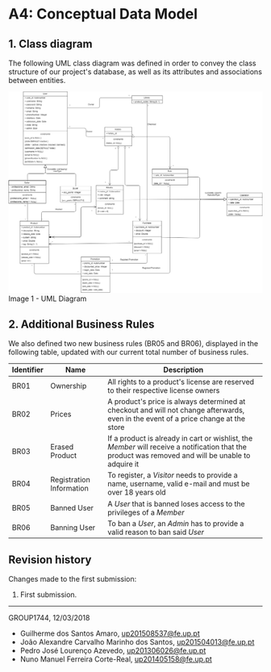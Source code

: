 # A4: Conceptual Data Model
 
## 1. Class diagram
 
The following UML class diagram was defined in order to convey the class structure of our project's database, as well as its attributes and associations between entities.

![image 1 - UML Diagram](/images/uml_lbaw.png)   
Image 1 - UML Diagram
 
## 2. Additional Business Rules
 
 We also defined two new business rules (BR05 and BR06), displayed in the following table, updated with our current total number of business rules.

| Identifier | Name                     | Description                                                                                                                                       |
|------------|--------------------------|---------------------------------------------------------------------------------------------------------------------------------------------------|
| BR01       | Ownership                | All rights to a product's license are reserved to their respective license owners                                                                 |
| BR02       | Prices                   | A product's price is always determined at checkout and will not change afterwards, even in the event of a price change at the store               |
| BR03       | Erased Product           | If a product is already in cart or wishlist, the _Member_ will receive a notification that the product was removed and will be unable to adquire it |
| BR04       | Registration Information | To register, a _Visitor_ needs to provide a name, username, valid e-mail and must be over 18 years old                                              |
| BR05       | Banned User              | A _User_ that is banned loses access to the privileges of a _Member_                                                                           |
| BR06       | Banning User             | To ban a _User_, an _Admin_ has to provide a valid reason to ban said _User_                                                                                |
 
## Revision history
 
Changes made to the first submission:
1. First submission.
 
***
 
GROUP1744, 12/03/2018

- Guilherme dos Santos Amaro, up201508537@fe.up.pt
- João Alexandre Carvalho Marinho dos Santos, up201504013@fe.up.pt
- Pedro José Lourenço Azevedo, up201306026@fe.up.pt
- Nuno Manuel Ferreira Corte-Real, up201405158@fe.up.pt
